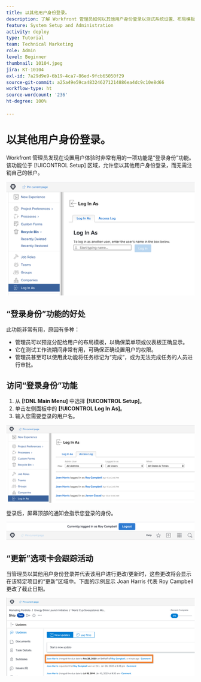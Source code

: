 ```yaml
---
title: 以其他用户身份登录。
description: 了解 Workfront 管理员如何以其他用户身份登录以测试系统设置、布局模板、报告等。
feature: System Setup and Administration
activity: deploy
type: Tutorial
team: Technical Marketing
role: Admin
level: Beginner
thumbnail: 10104.jpeg
jira: KT-10104
exl-id: 7a29d9e9-6b19-4ca7-86ed-9fcb65050f29
source-git-commit: a25a49e59ca483246271214886ea4dc9c10e8d66
workflow-type: ht
source-wordcount: '236'
ht-degree: 100%

---
```


# 以其他用户身份登录。

Workfront 管理员发现在设置用户体验时非常有用的一项功能是“登录身份”功能。该功能位于 [!UICONTROL Setup] 区域，允许您以其他用户身份登录，而无需注销自己的帐户。

![[!UICONTROL Log In As] 页面，在 [!UICONTROL Setup] 区域中](assets/admin-fund-log-in-as-1.png)

## “登录身份”功能的好处

此功能非常有用，原因有多种：

* 管理员可以预览分配给用户的布局模板，以确保菜单项或仪表板正确显示。
* 它在测试工作流期间非常有用，可确保正确设置用户的权限。
* 管理员甚至可以使用此功能将任务标记为“完成”，或为无法完成任务的人员进行审批。

## 访问“登录身份”功能

1. 从 **[!DNL Main Menu]** 中选择 **[!UICONTROL Setup]**。
1. 单击左侧面板中的 **[!UICONTROL Log In As]**。
1. 输入您需要登录的用户名。

![[!UICONTROL Access Log] 选项卡，在 [!UICONTROL Log In As] 页面上](assets/admin-fund-log-in-as-3.png)

登录后，屏幕顶部的通知会指示您登录的身份。

![[!UICONTROL Currently logged in as] 消息，显示在 [!DNL Workfront] 窗口的顶部](assets/admin-fund-log-in-as-2.png)

## “更新”选项卡会跟踪活动

当管理员以其他用户身份登录并代表该用户进行更改/更新时，这些更改将会显示在该特定项目的“更新”区域中。下面的示例显示 Joan Harris 代表 Roy Campbell 更改了截止日期。

![[!UICONTROL Updates] 部分](assets/admin-fund-log-in-as-4.png)
